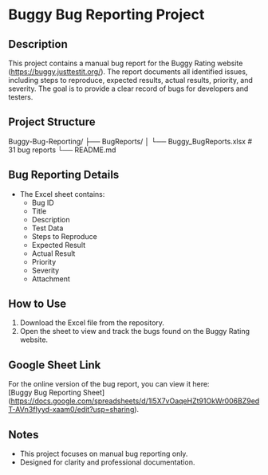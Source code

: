 # Buggy Bug Reporting Project

## Description
This project contains a manual bug report for the Buggy Rating website (https://buggy.justtestit.org/). The report documents all identified issues, including steps to reproduce, expected results, actual results, priority, and severity. The goal is to provide a clear record of bugs for developers and testers.

## Project Structure
Buggy-Bug-Reporting/
├── BugReports/
│ └── Buggy_BugReports.xlsx # 31 bug reports
└── README.md

## Bug Reporting Details
- The Excel sheet contains:
  - Bug ID
  - Title
  - Description
  - Test Data
  - Steps to Reproduce
  - Expected Result
  - Actual Result
  - Priority
  - Severity
  - Attachment

## How to Use
1. Download the Excel file from the repository.
2. Open the sheet to view and track the bugs found on the Buggy Rating website.

## Google Sheet Link
For the online version of the bug report, you can view it here:  
[Buggy Bug Reporting Sheet] (https://docs.google.com/spreadsheets/d/1l5X7vOaqeHZt91OkWr006BZ9edT-AVn3fIyyd-xaam0/edit?usp=sharing).

## Notes
- This project focuses on manual bug reporting only.
- Designed for clarity and professional documentation.
